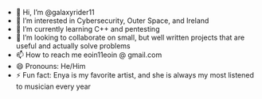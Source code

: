 - 👋 Hi, I’m @galaxyrider11
- 👀 I’m interested in Cybersecurity, Outer Space, and Ireland
- 🌱 I’m currently learning C++ and pentesting
- 💞️ I’m looking to collaborate on small, but well written projects that are useful and actually solve problems
- 📫 How to reach me eoin11eoin @ gmail.com
- 😄 Pronouns: He/Him
- ⚡ Fun fact: Enya is my favorite artist, and she is always my most listened to musician every year

<!---
galaxyrider11/galaxyrider11 is a ✨ special ✨ repository because its `README.md` (this file) appears on your GitHub profile.
You can click the Preview link to take a look at your changes.
--->
